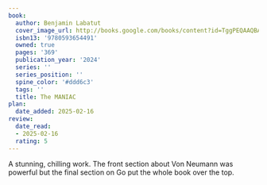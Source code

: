 ```yaml
---
book:
  author: Benjamin Labatut
  cover_image_url: http://books.google.com/books/content?id=TggPEQAAQBAJ&printsec=frontcover&img=1&zoom=1&edge=curl&source=gbs_api
  isbn13: '9780593654491'
  owned: true
  pages: '369'
  publication_year: '2024'
  series: ''
  series_position: ''
  spine_color: '#ddd6c3'
  tags: ''
  title: The MANIAC
plan:
  date_added: 2025-02-16
review:
  date_read:
  - 2025-02-16
  rating: 5
---
```

A stunning, chilling work. The front section about Von Neumann was powerful but the final section on Go put the whole book over the top.
